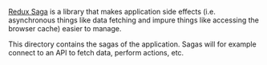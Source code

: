 [Redux Saga](https://redux-saga.js.org/) is a library that makes application side effects (i.e. asynchronous things like data fetching and impure things like accessing the browser cache) easier to manage.

This directory contains the sagas of the application. Sagas will for example connect to an API to fetch data, perform actions, etc.
